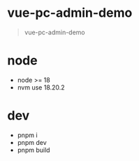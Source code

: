 # vue-pc-admin-demo

> vue-pc-admin-demo

# node

- node >= 18
- nvm use 18.20.2

# dev

- pnpm i
- pnpm dev
- pnpm build
